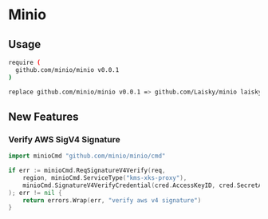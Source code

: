 # Minio

## Usage

```sh
require (
  github.com/minio/minio v0.0.1
)

replace github.com/minio/minio v0.0.1 => github.com/Laisky/minio laisky
```

## New Features

### Verify AWS SigV4 Signature

```go
import minioCmd "github.com/minio/minio/cmd"

if err := minioCmd.ReqSignatureV4Verify(req,
    region, minioCmd.ServiceType("kms-xks-proxy"),
    minioCmd.SignatureV4VerifyCredential(cred.AccessKeyID, cred.SecretAccessKey),
); err != nil {
    return errors.Wrap(err, "verify aws v4 signature")
}
```
